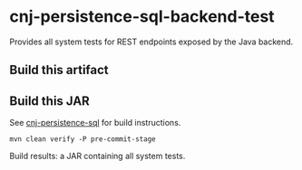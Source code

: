 # cnj-persistence-sql-backend-test

Provides all system tests for REST endpoints exposed by the Java backend.

## Build this artifact 

## Build this JAR

See [cnj-persistence-sql](../README.md) for build instructions.

``` 
mvn clean verify -P pre-commit-stage
```

Build results: a JAR containing all system tests.

